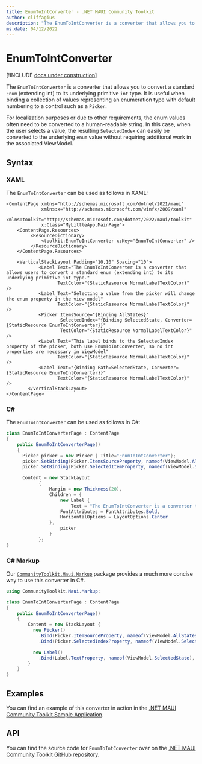 ```yaml
---
title: EnumToIntConverter - .NET MAUI Community Toolkit
author: cliffagius
description: "The EnumToIntConverter is a converter that allows you to convert a standard Enum (extending int) to its underlying primitive int type."
ms.date: 04/12/2022
---
```


# EnumToIntConverter

[!INCLUDE [docs under construction](../includes/preview-note.md)]

The `EnumToIntConverter` is a converter that allows you to convert a standard `Enum` (extending int) to its underlying primitive `int` type. It is useful when binding a collection of values representing an enumeration type with default numbering to a control such as a `Picker`.

For localization purposes or due to other requirements, the enum values often need to be converted to a human-readable string. In this case, when the user selects a value, the resulting `SelectedIndex` can easily be converted to the underlying `enum` value without requiring additional work in the associated ViewModel.

## Syntax

### XAML

The `EnumToIntConverter` can be used as follows in XAML:

```xaml
<ContentPage xmlns="http://schemas.microsoft.com/dotnet/2021/maui"
             xmlns:x="http://schemas.microsoft.com/winfx/2009/xaml"
             xmlns:toolkit="http://schemas.microsoft.com/dotnet/2022/maui/toolkit"
             x:Class="MyLittleApp.MainPage">
    <ContentPage.Resources>
         <ResourceDictionary>
             <toolkit:EnumToIntConverter x:Key="EnumToIntConverter" />
         </ResourceDictionary>
    </ContentPage.Resources>

    <VerticalStackLayout Padding="10,10" Spacing="10">
            <Label Text="The EnumToIntConverter is a converter that allows users to convert a standard enum (extending int) to its underlying primitive int type." 
                   TextColor="{StaticResource NormalLabelTextColor}" />
            <Label Text="Selecting a value from the picker will change the enum property in the view model" 
                   TextColor="{StaticResource NormalLabelTextColor}" />
            <Picker ItemsSource="{Binding AllStates}" 
                    SelectedIndex="{Binding SelectedState, Converter={StaticResource EnumToIntConverter}}" 
                    TextColor="{StaticResource NormalLabelTextColor}" />
            <Label Text="This label binds to the SelectedIndex property of the picker, both use EnumToIntConverter, so no int properties are necessary in ViewModel"
                   TextColor="{StaticResource NormalLabelTextColor}" />
            <Label Text="{Binding Path=SelectedState, Converter={StaticResource EnumToIntConverter}}" 
                   TextColor="{StaticResource NormalLabelTextColor}" />
        </VerticalStackLayout>
</ContentPage>
```

### C#

The `EnumToIntConverter` can be used as follows in C#:

```csharp
class EnumToIntConverterPage : ContentPage
{
    public EnumToIntConverterPage()
    {
      Picker picker = new Picker { Title="EnumToIntConverter"};
      picker.SetBinding(Picker.ItemsSourceProperty, nameof(ViewModel.AllStates));
      picker.SetBinding(Picker.SelectedItemProperty, nameof(ViewModel.SelectedState));

      Content = new StackLayout
			{
				Margin = new Thickness(20),
				Children = {
					new Label {
						Text = "The EnumToIntConverter is a converter that allows users to convert a standard enum (extending int) to its underlying primitive int type.",
					FontAttributes = FontAttributes.Bold,
					HorizontalOptions = LayoutOptions.Center 
				},
					picker
				}
			};
}
```

### C# Markup

Our [`CommunityToolkit.Maui.Markup`](../markup/markup.md) package provides a much more concise way to use this converter in C#.

```csharp
using CommunityToolkit.Maui.Markup;

class EnumToIntConverterPage : ContentPage
{
    public EnumToIntConverterPage()
    {
        Content = new StackLayout {
          new Picker()
            .Bind(Picker.ItemSourceProperty, nameof(ViewModel.AllStates)
            .Bind(Picker.SelectedIndexProperty, nameof(ViewModel.SelectedState),

          new Label()
            .Bind(Label.TextProperty, nameof(ViewModel.SelectedState), converter: new EnumToIntConverter()),
        }
    }
}
```

## Examples

You can find an example of this converter in action in the [.NET MAUI Community Toolkit Sample Application](https://github.com/CommunityToolkit/Maui/blob/main/samples/CommunityToolkit.Maui.Sample/Pages/Converters/EnumToIntConverterPage.xaml).

## API

You can find the source code for `EnumToIntConverter` over on the [.NET MAUI Community Toolkit GitHub repository](https://github.com/CommunityToolkit/Maui/blob/main/src/CommunityToolkit.Maui/Converters/EnumToIntConverter.shared.cs).
